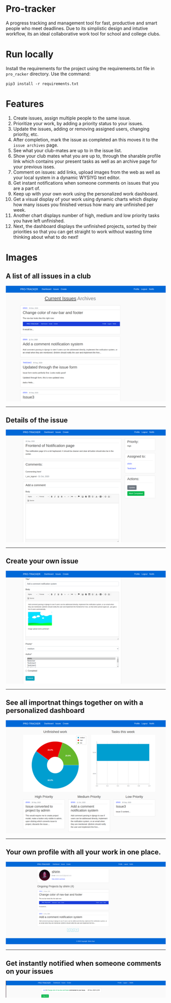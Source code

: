 # Pro-tracker
A progress tracking and management tool for fast, productive and smart people who meet deadlines. Due to its simplistic design and intutive workflow, its an ideal collaborative work tool for school and college clubs.

# Run locally
Install the requirements for the project using the requirements.txt file in ```pro_racker``` directory. Use the command:
```
pip3 install -r requirements.txt
```


# Features 
1. Create issues, assign multiple people to the same issue.
2. Prioritize your work, by adding a priority status to your issues.
3. Update the issues, adding or removing assigned users, changing priority, etc.
4. After completion, mark the issue as completed an this moves it to the ```issue archives``` page. 
5. See what your club-mates are up to in the issue list.
6. Show your club mates what you are up to, through the sharable profile link which contains your present tasks as well as an archive page for your previous isses.
7. Comment on issues: add links, upload images from the web as well as your local system in a dynamic WYSIYG text editor.
8. Get instant notifications when someone comments on issues that you are a part of.
9. Keep up with your own work using the personalized work dashboard.
10. Get a visual display of your work using dynamic charts which display how many issues you finished versus how many are unfinished per week.
11. Another chart displays number of high, medium and low priority tasks you have left unfinished.
12. Next, the dashboard displays the unfinished projects, sorted by their priorities so that you can get straight to work without wasting time thinking about what to do next!

# Images

## A list of all issues in a club
![](images/main-page.png)
***

## Details of the issue

![](images/main-issue-page.png)
***

## Create your own issue

![](images/issue-page.png)
***

## See all importnat things together on with a personalized dashboard

![](images/dashboard.png)
***

## Your own profile with all your work in one place.

![](images/profile-github.png)
***

## Get instantly notified when someone comments on your issues

![](images/notif-github.png)
